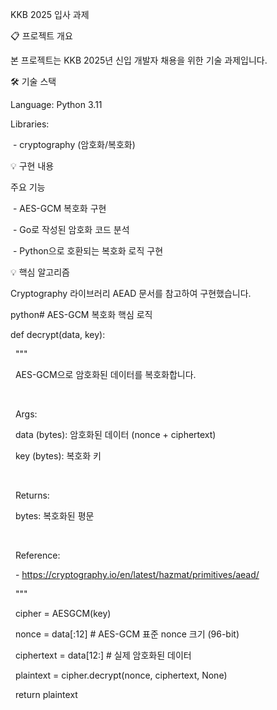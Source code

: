 KKB 2025 입사 과제

📋 프로젝트 개요

본 프로젝트는 KKB 2025년 신입 개발자 채용을 위한 기술 과제입니다.



🛠️ 기술 스택



Language: Python 3.11

Libraries:

&nbsp;- cryptography (암호화/복호화)





💡 구현 내용

주요 기능

&nbsp;- AES-GCM 복호화 구현

&nbsp;- Go로 작성된 암호화 코드 분석

&nbsp;- Python으로 호환되는 복호화 로직 구현



💡 핵심 알고리즘

Cryptography 라이브러리 AEAD 문서를 참고하여 구현했습니다.

python# AES-GCM 복호화 핵심 로직

def decrypt(data, key):

&nbsp;   """

&nbsp;   AES-GCM으로 암호화된 데이터를 복호화합니다.

&nbsp;   

&nbsp;   Args:

&nbsp;       data (bytes): 암호화된 데이터 (nonce + ciphertext)

&nbsp;       key (bytes): 복호화 키

&nbsp;   

&nbsp;   Returns:

&nbsp;       bytes: 복호화된 평문

&nbsp;   

&nbsp;   Reference:

&nbsp;       - https://cryptography.io/en/latest/hazmat/primitives/aead/

&nbsp;   """

&nbsp;   cipher = AESGCM(key)

&nbsp;   nonce = data\[:12]        # AES-GCM 표준 nonce 크기 (96-bit)

&nbsp;   ciphertext = data\[12:]   # 실제 암호화된 데이터

&nbsp;   plaintext = cipher.decrypt(nonce, ciphertext, None)

&nbsp;   return plaintext



